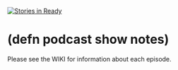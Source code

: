 [![Stories in Ready](https://badge.waffle.io/defn-podcast/show-notes.png?label=ready&title=Ready)](https://waffle.io/defn-podcast/show-notes)
# (defn podcast show notes)

Please see the WIKI for information about each episode.
